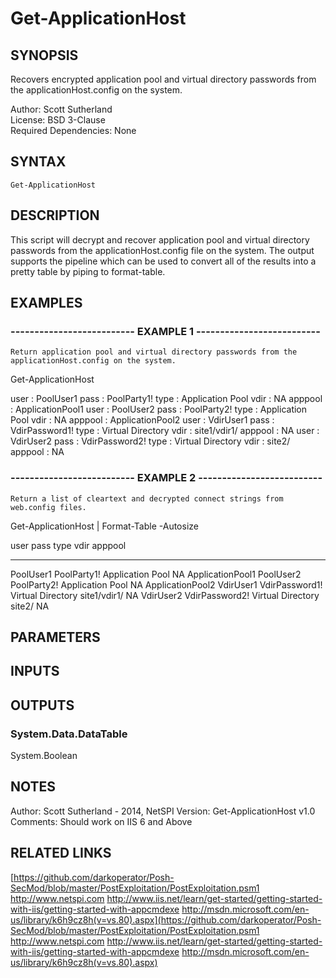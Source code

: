 # Get-ApplicationHost

## SYNOPSIS
Recovers encrypted application pool and virtual directory passwords from the applicationHost.config on the system.

Author: Scott Sutherland  
License: BSD 3-Clause  
Required Dependencies: None

## SYNTAX

```
Get-ApplicationHost
```

## DESCRIPTION
This script will decrypt and recover application pool and virtual directory passwords
from the applicationHost.config file on the system. 
The output supports the
pipeline which can be used to convert all of the results into a pretty table by piping
to format-table.

## EXAMPLES

### -------------------------- EXAMPLE 1 --------------------------
```
Return application pool and virtual directory passwords from the applicationHost.config on the system.
```

Get-ApplicationHost

user    : PoolUser1
pass    : PoolParty1!
type    : Application Pool
vdir    : NA
apppool : ApplicationPool1
user    : PoolUser2
pass    : PoolParty2!
type    : Application Pool
vdir    : NA
apppool : ApplicationPool2
user    : VdirUser1
pass    : VdirPassword1!
type    : Virtual Directory
vdir    : site1/vdir1/
apppool : NA
user    : VdirUser2
pass    : VdirPassword2!
type    : Virtual Directory
vdir    : site2/
apppool : NA

### -------------------------- EXAMPLE 2 --------------------------
```
Return a list of cleartext and decrypted connect strings from web.config files.
```

Get-ApplicationHost | Format-Table -Autosize

user          pass               type              vdir         apppool
----          ----               ----              ----         -------
PoolUser1     PoolParty1! 
Application Pool   NA           ApplicationPool1
PoolUser2     PoolParty2! 
Application Pool   NA           ApplicationPool2
VdirUser1     VdirPassword1! 
Virtual Directory  site1/vdir1/ NA
VdirUser2     VdirPassword2! 
Virtual Directory  site2/       NA

## PARAMETERS

## INPUTS

## OUTPUTS

### System.Data.DataTable

System.Boolean

## NOTES
Author: Scott Sutherland - 2014, NetSPI
Version: Get-ApplicationHost v1.0
Comments: Should work on IIS 6 and Above

## RELATED LINKS

[https://github.com/darkoperator/Posh-SecMod/blob/master/PostExploitation/PostExploitation.psm1
http://www.netspi.com
http://www.iis.net/learn/get-started/getting-started-with-iis/getting-started-with-appcmdexe
http://msdn.microsoft.com/en-us/library/k6h9cz8h(v=vs.80).aspx](https://github.com/darkoperator/Posh-SecMod/blob/master/PostExploitation/PostExploitation.psm1
http://www.netspi.com
http://www.iis.net/learn/get-started/getting-started-with-iis/getting-started-with-appcmdexe
http://msdn.microsoft.com/en-us/library/k6h9cz8h(v=vs.80).aspx)

